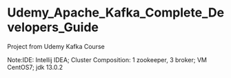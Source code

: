 # Udemy_Apache_Kafka_Complete_Developers_Guide
Project from Udemy Kafka Course

Note:IDE: Intellij IDEA; 
Cluster Composition: 1 zookeeper, 3 broker; 
VM CentOS7; 
jdk 13.0.2
